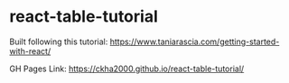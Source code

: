 # react-table-tutorial
Built following this tutorial: https://www.taniarascia.com/getting-started-with-react/

GH Pages Link: https://ckha2000.github.io/react-table-tutorial/

